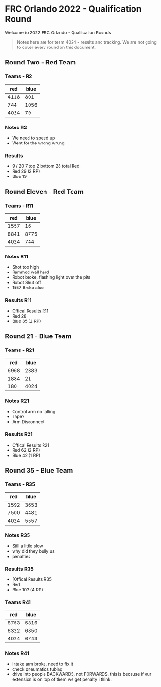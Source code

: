 # FRC Orlando 2022 - Qualification Round

Welcome to 2022 FRC Orlando - Qualiication Rounds

> Notes here are for team 4024 - results and tracking. We are not going to cover every round on this document.

## Round Two - Red Team

### Teams - R2

| red  | blue |
| ---- | ---- |
| 4118 | 801  |
| 744  | 1056 |
| 4024 | 79   |

### Notes R2

- We need to speed up
- Went for the wrong wrung

### Results

- 9 / 20  7 top 2 bottom 28 total Red
- Red 29 (2 RP)
- Blue 19

## Round Eleven - Red Team

### Teams - R11

| red  | blue |
| ---- | ---- |
| 1557 | 16   |
| 8841 | 8775 |
| 4024 | 744  |

### Notes R11

- Shot too high
- Rammed wall hard
- Robot broke, flashing light over the pits
- Robot Shut off
- 1557 Broke also


### Results R11

- [Offical Results R11](https://frc-events.firstinspires.org/2022/FLOR/qualifications/11)
- Red 28
- Blue 35 (2 RP)

## Round 21 - Blue Team

### Teams - R21

| red  | blue |
| ---- | ---- |
| 6968 |2383  |
| 1884 | 21   |
| 180  | 4024 |

### Notes R21

- Control arm no falling
- Tape?
- Arm Disconnect

### Results R21

- [Offical Results R21](https://frc-events.firstinspires.org/2022/FLOR/qualifications/21)
- Red 62 (2 RP)
- Blue 42  (1 RP)

## Round 35 - Blue Team

### Teams - R35

| red  | blue |
| ---- | ---- |
| 1592 |3653  |
| 7500 |4481  |
| 4024 | 5557 |

### Notes R35

- Still a little slow
- why did they bully us
- penalties

### Results R35

- [Offical Results R35
- Red 
- Blue 103 (4 RP)


### Teams R41

| red  | blue |
| ---- | ---- |
| 8753 | 5816 |
| 6322 | 6850 |
| 4024 | 6743 |

### Notes R41
- intake arm broke, need to fix it
- check pneumatics tubing
- drive into people BACKWARDS, not FORWARDS. this is because if our extension is on top of them we get penalty i think.